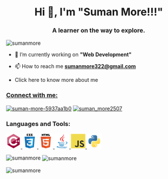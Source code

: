 <h1 align="center">Hi 👋, I'm "Suman More!!!"</h1>
<h3 align="center">A learner on the way to explore.</h3>

<p align="left"> <img src="https://komarev.com/ghpvc/?username=sumanmore&label=Profile%20views&color=0e75b6&style=flat" alt="sumanmore" /> </p>

- 🔭 I’m currently working on **"Web Development"**

- 📫 How to reach me **sumanmore322@gmail.com**
-  <p>Click here to know more about me </p><a href =""https://sumanmore.github.io/portfolio/>

<h3 align="left">Connect with me:</h3>
<p align="left">
<a href="https://linkedin.com/in/suman-more-5937aa1b0" target="blank"><img align="center" src="https://cdn.jsdelivr.net/npm/simple-icons@3.0.1/icons/linkedin.svg" alt="suman-more-5937aa1b0" height="30" width="40" /></a>
<a href="https://instagram.com/suman_more2507" target="blank"><img align="center" src="https://cdn.jsdelivr.net/npm/simple-icons@3.0.1/icons/instagram.svg" alt="suman_more2507" height="30" width="40" /></a>
</p>

<h3 align="left">Languages and Tools:</h3>
<p align="left"> <a href="https://www.w3schools.com/cpp/" target="_blank"> <img src="https://raw.githubusercontent.com/devicons/devicon/master/icons/cplusplus/cplusplus-original.svg" alt="cplusplus" width="40" height="40"/> </a> <a href="https://www.w3schools.com/css/" target="_blank"> <img src="https://raw.githubusercontent.com/devicons/devicon/master/icons/css3/css3-original-wordmark.svg" alt="css3" width="40" height="40"/> </a> <a href="https://www.w3.org/html/" target="_blank"> <img src="https://raw.githubusercontent.com/devicons/devicon/master/icons/html5/html5-original-wordmark.svg" alt="html5" width="40" height="40"/> </a> <a href="https://www.java.com" target="_blank"> <img src="https://raw.githubusercontent.com/devicons/devicon/master/icons/java/java-original.svg" alt="java" width="40" height="40"/> </a> <a href="https://developer.mozilla.org/en-US/docs/Web/JavaScript" target="_blank"> <img src="https://raw.githubusercontent.com/devicons/devicon/master/icons/javascript/javascript-original.svg" alt="javascript" width="40" height="40"/> </a> <a href="https://www.python.org" target="_blank"> <img src="https://raw.githubusercontent.com/devicons/devicon/master/icons/python/python-original.svg" alt="python" width="40" height="40"/> </a> </p>

<p><img align="left" src="https://github-readme-stats.vercel.app/api/top-langs?username=sumanmore&show_icons=true&locale=en&layout=compact" alt="sumanmore" /></p>

<p>&nbsp;<img align="center" src="https://github-readme-stats.vercel.app/api?username=sumanmore&show_icons=true&locale=en" alt="sumanmore" /></p>

<p><img align="center" src="https://github-readme-streak-stats.herokuapp.com/?user=sumanmore&" alt="sumanmore" /></p>
